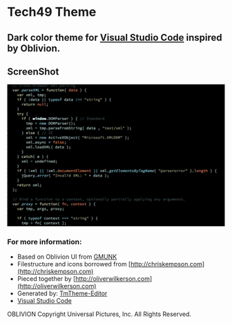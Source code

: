 # Tech49 Theme
## Dark color theme for [Visual Studio Code](http://code.visualstudio.com/) inspired by Oblivion.

## ScreenShot
![ScreenShot](theme.png)

### For more information:
* Based on Oblivion UI from [GMUNK](http://work.gmunk.com/OBLIVION-GFX)
* Filestructure and icons borrowed from [http://chriskempson.com](http://chriskempson.com)
* Pieced together by [http://oliverwilkerson.com](http://oliverwilkerson.com)
* Generated by: [TmTheme-Editor](http://tmtheme-editor.herokuapp.com)
* [Visual Studio Code](http://code.visualstudio.com/docs/languages/markdown)

OBLIVION Copyright Universal Pictures, Inc. All Rights Reserved.